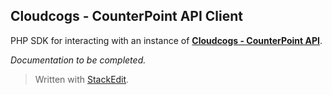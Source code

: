 ## Cloudcogs - CounterPoint API Client

PHP SDK for interacting with an instance of [**Cloudcogs - CounterPoint API**](https://github.com/cloudcogsio/counterpoint-api).

*Documentation to be completed.*

> Written with [StackEdit](https://stackedit.io/).